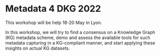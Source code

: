 Metadata 4 DKG 2022
===================

This workshop will be help 18-20 May in Lyon.

In this workshop, we will try to find a consensus on a Knowledge Graph (KG) metadata scheme,
demo and assess the available tools for such metadata capturing in a KG-compliant
manner, and start applying these insights on actual KG datasets.
